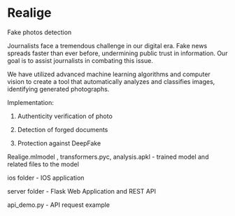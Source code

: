 # Realige
 Fake photos detection


Journalists face a tremendous challenge in our digital era.
Fake news spreads faster than ever before, undermining public trust in information.
Our goal is to assist journalists in combating this issue.


We have utilized advanced machine learning algorithms and computer vision to create a tool that automatically analyzes and classifies images, identifying generated photographs.

Implementation:

1) Authenticity verification of photo

2) Detection of forged documents

3) Protection against DeepFake


Realige.mlmodel , transformers.pyc, analysis.apkl - trained model and related files to the model

ios folder - IOS application 

server folder - Flask Web Application and REST API

api_demo.py - API request example

